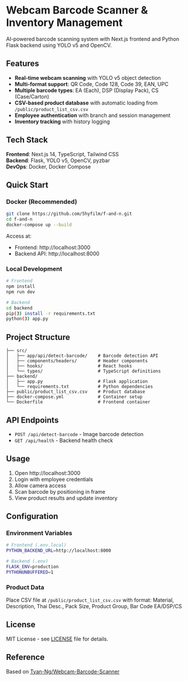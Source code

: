 # Webcam Barcode Scanner & Inventory Management

AI-powered barcode scanning system with Next.js frontend and Python Flask backend using YOLO v5 and OpenCV.

## Features

- **Real-time webcam scanning** with YOLO v5 object detection
- **Multi-format support**: QR Code, Code 128, Code 39, EAN, UPC
- **Multiple barcode types**: EA (Each), DSP (Display Pack), CS (Case/Carton)
- **CSV-based product database** with automatic loading from `/public/product_list_csv.csv`
- **Employee authentication** with branch and session management
- **Inventory tracking** with history logging

## Tech Stack

**Frontend**: Next.js 14, TypeScript, Tailwind CSS  
**Backend**: Flask, YOLO v5, OpenCV, pyzbar  
**DevOps**: Docker, Docker Compose

## Quick Start

### Docker (Recommended)

```bash
git clone https://github.com/5hyfilm/f-and-n.git
cd f-and-n
docker-compose up --build
```

Access at:

- Frontend: http://localhost:3000
- Backend API: http://localhost:8000

### Local Development

```bash
# Frontend
npm install
npm run dev

# Backend
cd backend
pip(3) install -r requirements.txt
python(3) app.py
```

## Project Structure

```
├── src/
│   ├── app/api/detect-barcode/    # Barcode detection API
│   ├── components/headers/        # Header components
│   ├── hooks/                     # React hooks
│   └── types/                     # TypeScript definitions
├── backend/
│   ├── app.py                     # Flask application
│   └── requirements.txt           # Python dependencies
├── public/product_list_csv.csv    # Product database
├── docker-compose.yml             # Container setup
└── Dockerfile                     # Frontend container
```

## API Endpoints

- `POST /api/detect-barcode` - Image barcode detection
- `GET /api/health` - Backend health check

## Usage

1. Open http://localhost:3000
2. Login with employee credentials
3. Allow camera access
4. Scan barcode by positioning in frame
5. View product results and update inventory

## Configuration

### Environment Variables

```bash
# Frontend (.env.local)
PYTHON_BACKEND_URL=http://localhost:8000

# Backend (.env)
FLASK_ENV=production
PYTHONUNBUFFERED=1
```

### Product Data

Place CSV file at `/public/product_list_csv.csv` with format:
Material, Description, Thai Desc., Pack Size, Product Group, Bar Code EA/DSP/CS

## License

MIT License - see [LICENSE](LICENSE) file for details.

## Reference

Based on [Tyan-Ng/Webcam-Barcode-Scanner](https://github.com/Tyan-Ng/Webcam-Barcode-Scanner)
